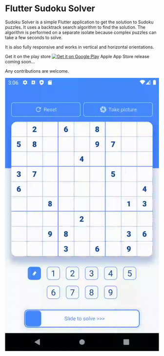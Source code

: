 # Flutter Sudoku Solver

Sudoku Solver is a simple Flutter application to get the solution to Sudoku puzzles. It uses a backtrack search algorithm to find the solution. The algorithm is performed on a separate isolate because complex puzzles can take a few seconds to solve.

It is also fully responsive and works in vertical and horizontal orientations.

Get it on the play store
<a href='https://play.google.com/store/apps/details?id=com.flutterbuddies.tic_tac_no&pcampaignid=pcampaignidMKT-Other-global-all-co-prtnr-py-PartBadge-Mar2515-1'><img alt='Get it on Google Play' src='https://play.google.com/intl/en_us/badges/static/images/badges/en_badge_web_generic.png' width="250px" /></a>
Apple App Store release coming soon...

Any contributions are welcome.

![screen recording](SudokuSolver.gif)


